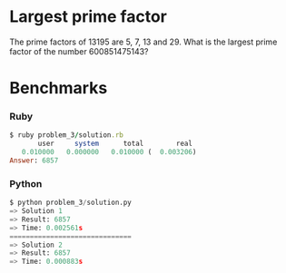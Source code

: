 Largest prime factor
====================

The prime factors of 13195 are 5, 7, 13 and 29.
What is the largest prime factor of the number 600851475143?

# Benchmarks

### Ruby
```ruby
$ ruby problem_3/solution.rb
       user     system      total        real
   0.010000   0.000000   0.010000 (  0.003206)
Answer: 6857
```
### Python
```python
$ python problem_3/solution.py
=> Solution 1
=> Result: 6857
=> Time: 0.002561s
==============================
=> Solution 2
=> Result: 6857
=> Time: 0.000883s
```
